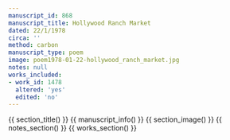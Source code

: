 ```yaml
---
manuscript_id: 868
manuscript_title: Hollywood Ranch Market
dated: 22/1/1978
circa: ''
method: carbon
manuscript_type: poem
image: poem1978-01-22-hollywood_ranch_market.jpg
notes: null
works_included:
- work_id: 1478
  altered: 'yes'
  edited: 'no'
---
```


{{ section_title() }}
{{ manuscript_info() }}
{{ section_image() }}
{{ notes_section() }}
{{ works_section() }}
